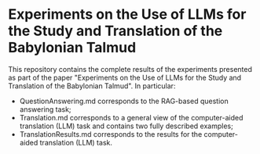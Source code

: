 # Experiments on the Use of LLMs for the Study and Translation of the Babylonian Talmud
This repository contains the complete results of the experiments presented as part of the paper "Experiments on the Use of LLMs for the Study and Translation of the Babylonian Talmud". In particular:
- QuestionAnswering.md corresponds to the RAG-based question answering task;
- Translation.md corresponds to a general view of the computer-aided translation (LLM) task and contains two fully described examples;
- TranslationResults.md corresponds to the results for the computer-aided translation (LLM) task.
